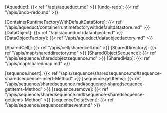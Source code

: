 <!-- Links -->

<!-- Packages -->
[Aqueduct]: {{< ref "/apis/aqueduct.md" >}}
[undo-redo]: {{< ref "/apis/undo-redo.md" >}}

<!-- Classes and interfaces -->
[ContainerRuntimeFactoryWithDefaultDataStore]: {{< ref "/apis/aqueduct/containerruntimefactorywithdefaultdatastore.md" >}}
[DataObject]: {{< ref "/apis/aqueduct/dataobject.md" >}}
[DataObjectFactory]: {{< ref "/apis/aqueduct/dataobjectfactory.md" >}}

[SharedCell]: {{< ref "/apis/cell/sharedcell.md" >}}
[SharedDirectory]: {{< ref "/apis/map/shareddirectory.md" >}}
[SharedObjectSequence]: {{< ref "/apis/sequence/sharedobjectsequence.md" >}}
[SharedMap]: {{< ref "/apis/map/sharedmap.md" >}}

<!-- Sequence methods -->
[sequence.insert]: {{< ref "/apis/sequence/sharedsequence.md#sequence-sharedsequence-insert-Method" >}}
[sequence.getItems]: {{< ref "/apis/sequence/sharedsequence.md#sequence-sharedsequence-getitems-Method" >}}
[sequence.remove]: {{< ref "/apis/sequence/sharedsequence.md#sequence-sharedsequence-getitems-Method" >}}
[sequenceDeltaEvent]: {{< ref "/apis/sequence/sequencedeltaevent.md" >}}
